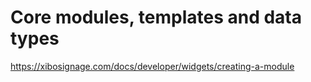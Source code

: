 # Core modules, templates and data types
https://xibosignage.com/docs/developer/widgets/creating-a-module
